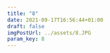 ```yaml
---
title: "8"
date: 2021-09-17T16:56:44+01:00
draft: false
imgPostUrl: ../assets/8.JPG
param_key: 8
---
```

